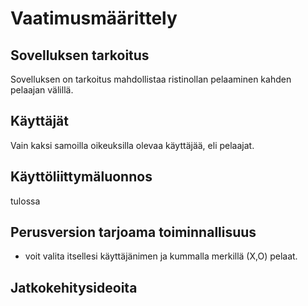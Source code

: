 # Vaatimusmäärittely

## Sovelluksen tarkoitus

Sovelluksen on tarkoitus mahdollistaa ristinollan pelaaminen kahden pelaajan välillä.

## Käyttäjät

Vain kaksi samoilla oikeuksilla olevaa käyttäjää, eli pelaajat.

## Käyttöliittymäluonnos
 tulossa

## Perusversion tarjoama toiminnallisuus

- voit valita itsellesi käyttäjänimen ja kummalla merkillä (X,O) pelaat.

## Jatkokehitysideoita

